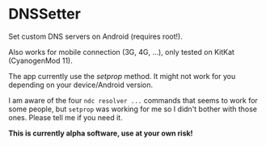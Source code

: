 DNSSetter
=========

Set custom DNS servers on Android (requires root!).

Also works for mobile connection (3G, 4G, ...), only tested on KitKat
(CyanogenMod 11).

The app currently use the *setprop* method. It might not work for you depending
on your device/Android version.

I am aware of the four `ndc resolver ...` commands that seems to work for some people,
but `setprop` was working for me so I didn't bother with those ones. Please tell
me if you need it.

**This is currently alpha software, use at your own risk!**
